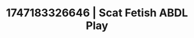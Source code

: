 ---
categories:
- Mindful JOI
- Shadow play
- Sapphic desires
- Slow strip tease
- Lover's breath
image: /assets/images/1747183326646.webp
layout: post
seo:
  description: Featured content with artistic ABDL Play, Scat Fetish. HD images available.
  keywords: ABDL Play, Scat Fetish
  og_image: /assets/images/1747183326646.webp
  schema_type: VisualArtwork
tags:
- ABDL Play
- '#1747183326646'
- Scat Fetish
title: 1747183326646 | Scat Fetish ABDL Play
---